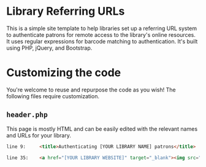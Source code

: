 # Library Referring URLs

This is a simple site template to help libraries set up a referring URL system to authenticate patrons for remote access to the library's online resources. It uses regular expressions for barcode matching to authentication. It's built using PHP, jQuery, and Bootstrap.

# Customizing the code

You're welcome to reuse and repurpose the code as you wish! The following files require customization.

## `header.php`

This page is mostly HTML and can be easily edited with the relevant names and URLs for your library.

```html
line 9:     <title>Authenticating [YOUR LIBRARY NAME] patrons</title>
```

```html
line 35:    <a href="[YOUR LIBRARY WEBSITE]" target="_blank"><img src="[YOUR LIBRARY LOGO]" alt="[YOUR LIBRARY NAME]" title="[YOUR LIBRARY NAME]"/></a>
```
